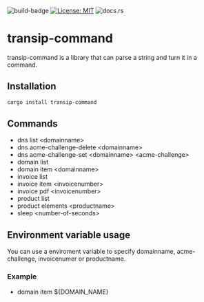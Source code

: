 ![build-badge](https://github.com/paulusminus/transipctl/actions/workflows/rust.yml/badge.svg)
[![License: MIT](https://img.shields.io/badge/License-MIT-yellow.svg)](https://opensource.org/licenses/MIT)
![docs.rs](https://img.shields.io/docsrs/transip-command)

# transip-command

transip-command is a library that can parse a string and turn it in a command.


## Installation

```bash
cargo install transip-command
```

## Commands

- dns list \<domainname\>
- dns acme-challenge-delete \<domainname\>
- dns acme-challenge-set \<domainname\> \<acme-challenge\>
- domain list
- domain item \<domainname\>
- invoice list
- invoice item \<invoicenumber\>
- invoice pdf \<invoicenumber\>
- product list
- product elements \<productname\>
- sleep \<number-of-seconds\>

## Environment variable usage

You can use a enviroment variable to specify domainname, acme-challenge, invoicenumer or productname.

### Example

- domain item ${DOMAIN_NAME}
